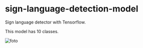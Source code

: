 # sign-language-detection-model

Sign language detector with Tensorflow.

This model has 10 classes.

![foto](https://user-images.githubusercontent.com/54486031/119401113-bbd79d00-bce3-11eb-8eff-4ff9163efaa7.png)


